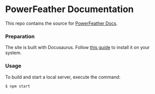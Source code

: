 # PowerFeather Documentation

This repo contains the source for [PowerFeather Docs](https://docs.powerfeather.dev/).

### Preparation

The site is built with Docusaurus. Follow [this guide](https://docusaurus.io/docs/installation)
to install it on your system.

### Usage

To build and start a local server, execute the command:

```
$ npm start
```